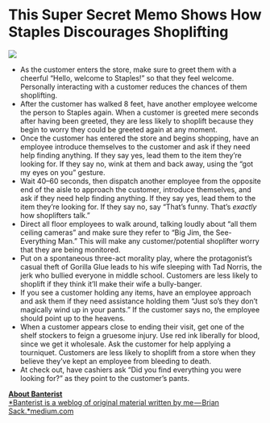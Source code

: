 This Super Secret Memo Shows How Staples Discourages Shoplifting
================================================================

![](https://cdn-images-1.medium.com/max/800/1*ckaZqhv9ODbsDXqikeIIJA.png)
-   As the customer enters the store, make sure to greet them with a
    cheerful “Hello, welcome to Staples!” so that they feel welcome.
    Personally interacting with a customer reduces the chances of
    them shoplifting.
-   After the customer has walked 8 feet, have another employee welcome
    the person to Staples again. When a customer is greeted mere seconds
    after having been greeted, they are less likely to shoplift because
    they begin to worry they could be greeted again at any moment.
-   Once the customer has entered the store and begins shopping, have an
    employee introduce themselves to the customer and ask if they need
    help finding anything. If they say yes, lead them to the item
    they’re looking for. If they say no, wink at them and back away,
    using the “got my eyes on you” gesture.
-   Wait 40–60 seconds, then dispatch another employee from the opposite
    end of the aisle to approach the customer, introduce themselves, and
    ask if they need help finding anything. If they say yes, lead them
    to the item they’re looking for. If they say no, say “That’s funny.
    That’s *exactly* how shoplifters talk.”
-   Direct all floor employees to walk around, talking loudly about “all
    them ceiling cameras” and make sure they refer to “Big Jim, the
    See-Everything Man.” This will make any customer/potential
    shoplifter worry that they are being monitored.
-   Put on a spontaneous three-act morality play, where the
    protagonist’s casual theft of Gorilla Glue leads to his wife
    sleeping with Tad Norris, the jerk who bullied everyone in
    middle school. Customers are less likely to shoplift if they think
    it’ll make their wife a bully-banger.
-   If you see a customer holding any items, have an employee approach
    and ask them if they need assistance holding them “Just so’s they
    don’t magically wind up in your pants.” If the customer says no, the
    employee should point up to the heavens.
-   When a customer appears close to ending their visit, get one of the
    shelf stockers to feign a gruesome injury. Use red ink liberally for
    blood, since we get it wholesale. Ask the customer for help applying
    a tourniquet. Customers are less likely to shoplift from a store
    when they believe they’ve kept an employee from bleeding to death.
-   At check out, have cashiers ask “Did you find everything you were
    looking for?” as they point to the customer’s pants.

[**About Banterist**  
*Banterist is a weblog of original material written by me — Brian
Sack.*medium.com](https://medium.com/banterist/about-banterist-921f3e9592ee)



